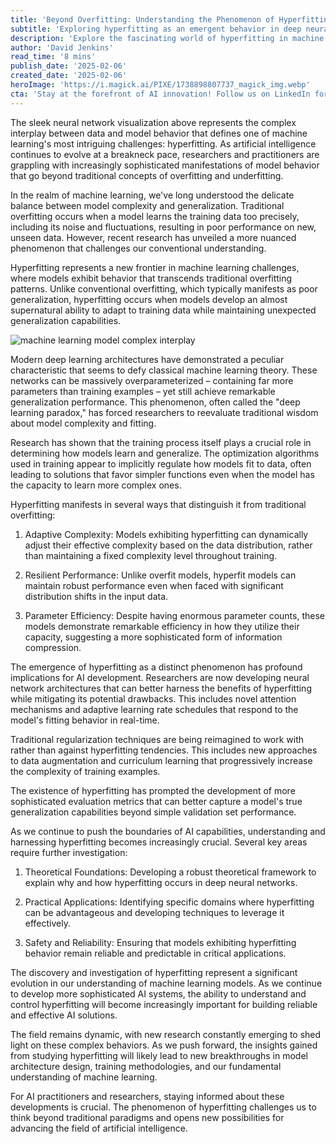 ```yaml
---
title: 'Beyond Overfitting: Understanding the Phenomenon of Hyperfitting in Modern Machine Learning'
subtitle: 'Exploring hyperfitting as an emergent behavior in deep neural networks'
description: 'Explore the fascinating world of hyperfitting in machine learning, where modern neural networks challenge traditional understanding of model behavior. Learn how this phenomenon differs from conventional overfitting and its implications for AI development.'
author: 'David Jenkins'
read_time: '8 mins'
publish_date: '2025-02-06'
created_date: '2025-02-06'
heroImage: 'https://i.magick.ai/PIXE/1738898807737_magick_img.webp'
cta: 'Stay at the forefront of AI innovation! Follow us on LinkedIn for more cutting-edge insights into machine learning phenomena like hyperfitting and other breakthrough developments in artificial intelligence.'
---
```


The sleek neural network visualization above represents the complex interplay between data and model behavior that defines one of machine learning's most intriguing challenges: hyperfitting. As artificial intelligence continues to evolve at a breakneck pace, researchers and practitioners are grappling with increasingly sophisticated manifestations of model behavior that go beyond traditional concepts of overfitting and underfitting.

In the realm of machine learning, we've long understood the delicate balance between model complexity and generalization. Traditional overfitting occurs when a model learns the training data too precisely, including its noise and fluctuations, resulting in poor performance on new, unseen data. However, recent research has unveiled a more nuanced phenomenon that challenges our conventional understanding.

Hyperfitting represents a new frontier in machine learning challenges, where models exhibit behavior that transcends traditional overfitting patterns. Unlike conventional overfitting, which typically manifests as poor generalization, hyperfitting occurs when models develop an almost supernatural ability to adapt to training data while maintaining unexpected generalization capabilities.

![machine learning model complex interplay](https://i.magick.ai/PIXE/1738898807740_magick_img.webp)

Modern deep learning architectures have demonstrated a peculiar characteristic that seems to defy classical machine learning theory. These networks can be massively overparameterized – containing far more parameters than training examples – yet still achieve remarkable generalization performance. This phenomenon, often called the "deep learning paradox," has forced researchers to reevaluate traditional wisdom about model complexity and fitting.

Research has shown that the training process itself plays a crucial role in determining how models learn and generalize. The optimization algorithms used in training appear to implicitly regulate how models fit to data, often leading to solutions that favor simpler functions even when the model has the capacity to learn more complex ones.

Hyperfitting manifests in several ways that distinguish it from traditional overfitting:

1. Adaptive Complexity: Models exhibiting hyperfitting can dynamically adjust their effective complexity based on the data distribution, rather than maintaining a fixed complexity level throughout training.

2. Resilient Performance: Unlike overfit models, hyperfit models can maintain robust performance even when faced with significant distribution shifts in the input data.

3. Parameter Efficiency: Despite having enormous parameter counts, these models demonstrate remarkable efficiency in how they utilize their capacity, suggesting a more sophisticated form of information compression.

The emergence of hyperfitting as a distinct phenomenon has profound implications for AI development. Researchers are now developing neural network architectures that can better harness the benefits of hyperfitting while mitigating its potential drawbacks. This includes novel attention mechanisms and adaptive learning rate schedules that respond to the model's fitting behavior in real-time.

Traditional regularization techniques are being reimagined to work with rather than against hyperfitting tendencies. This includes new approaches to data augmentation and curriculum learning that progressively increase the complexity of training examples.

The existence of hyperfitting has prompted the development of more sophisticated evaluation metrics that can better capture a model's true generalization capabilities beyond simple validation set performance.

As we continue to push the boundaries of AI capabilities, understanding and harnessing hyperfitting becomes increasingly crucial. Several key areas require further investigation:

1. Theoretical Foundations: Developing a robust theoretical framework to explain why and how hyperfitting occurs in deep neural networks.

2. Practical Applications: Identifying specific domains where hyperfitting can be advantageous and developing techniques to leverage it effectively.

3. Safety and Reliability: Ensuring that models exhibiting hyperfitting behavior remain reliable and predictable in critical applications.

The discovery and investigation of hyperfitting represent a significant evolution in our understanding of machine learning models. As we continue to develop more sophisticated AI systems, the ability to understand and control hyperfitting will become increasingly important for building reliable and effective AI solutions.

The field remains dynamic, with new research constantly emerging to shed light on these complex behaviors. As we push forward, the insights gained from studying hyperfitting will likely lead to new breakthroughs in model architecture design, training methodologies, and our fundamental understanding of machine learning.

For AI practitioners and researchers, staying informed about these developments is crucial. The phenomenon of hyperfitting challenges us to think beyond traditional paradigms and opens new possibilities for advancing the field of artificial intelligence.